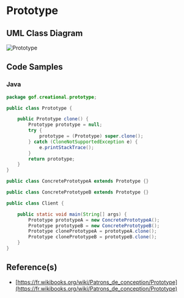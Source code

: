 # Prototype



## UML Class Diagram

![Prototype](http://www.plantuml.com/plantuml/proxy?src=https://raw.githubusercontent.com/dig2root/DesignPatternsCheatSheets/main/PlantUML/Prototype.plantuml "The Prototype")

## Code Samples

### Java

```Java
package gof.creational.prototype;

public class Prototype {

    public Prototype clone() {
        Prototype prototype = null;
        try {
            prototype = (Prototype) super.clone();
        } catch (CloneNotSupportedException e) {
            e.printStackTrace();
        }
        return prototype;
    }
}

public class ConcretePrototypeA extends Prototype {}

public class ConcretePrototypeB extends Prototype {}

public class Client {

    public static void main(String[] args) {
        Prototype prototypeA = new ConcretePrototypeA();
        Prototype prototypeB = new ConcretePrototypeB();
        Prototype clonePrototypeA = prototypeA.clone();
        Prototype clonePrototypeB = prototypeB.clone();
    }
}
```

## Reference(s)

- [https://fr.wikibooks.org/wiki/Patrons_de_conception/Prototype](https://fr.wikibooks.org/wiki/Patrons_de_conception/Prototype)